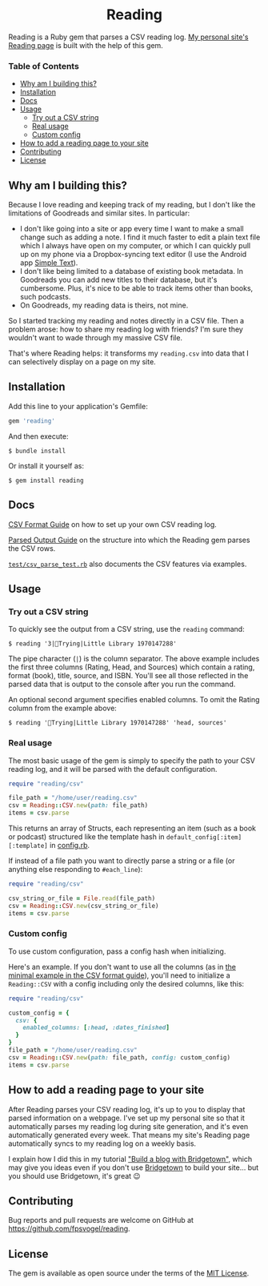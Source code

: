 <h1 align="center">Reading</h1>

Reading is a Ruby gem that parses a CSV reading log. [My personal site's Reading page](https://fpsvogel.com/reading/) is built with the help of this gem.

### Table of Contents

- [Why am I building this?](#why-am-i-building-this)
- [Installation](#installation)
- [Docs](#docs)
- [Usage](#usage)
  - [Try out a CSV string](#try-out-a-csv-string)
  - [Real usage](#real-usage)
  - [Custom config](#custom-config)
- [How to add a reading page to your site](#how-to-add-a-reading-page-to-your-site)
- [Contributing](#contributing)
- [License](#license)

## Why am I building this?

Because I love reading and keeping track of my reading, but I don't like the limitations of Goodreads and similar sites. In particular:

- I don't like going into a site or app every time I want to make a small change such as adding a note. I find it much faster to edit a plain text file which I always have open on my computer, or which I can quickly pull up on my phone via a Dropbox-syncing text editor (I use the Android app [Simple Text](https://play.google.com/store/apps/details?id=simple.text.dropbox)).
- I don't like being limited to a database of existing book metadata. In Goodreads you can add new titles to their database, but it's cumbersome. Plus, it's nice to be able to track items other than books, such podcasts.
- On Goodreads, my reading data is theirs, not mine.

So I started tracking my reading and notes directly in a CSV file. Then a problem arose: how to share my reading log with friends? I'm sure they wouldn't want to wade through my massive CSV file.

That's where Reading helps: it transforms my `reading.csv` into data that I can selectively display on a page on my site.

## Installation

Add this line to your application's Gemfile:

```ruby
gem 'reading'
```

And then execute:

```
$ bundle install
```

Or install it yourself as:

```
$ gem install reading
```

## Docs

[CSV Format Guide](https://github.com/fpsvogel/reading/blob/main/doc/csv-format.md) on how to set up your own CSV reading log.

[Parsed Output Guide](https://github.com/fpsvogel/reading/blob/main/doc/parsed-output.md) on the structure into which the Reading gem parses the CSV rows.

[`test/csv_parse_test.rb`](https://github.com/fpsvogel/reading/blob/main/test/csv_parse_test.rb) also documents the CSV features via examples.

## Usage

### Try out a CSV string

To quickly see the output from a CSV string, use the `reading` command:

```
$ reading '3|📕Trying|Little Library 1970147288'
```

The pipe character (`|`) is the column separator. The above example includes the first three columns (Rating, Head, and Sources) which contain a rating, format (book), title, source, and ISBN. You'll see all those reflected in the parsed data that is output to the console after you run the command.

An optional second argument specifies enabled columns. To omit the Rating column from the example above:

```
$ reading '📕Trying|Little Library 1970147288' 'head, sources'
```

### Real usage

The most basic usage of the gem is simply to specify the path to your CSV reading log, and it will be parsed with the default configuration.

```ruby
require "reading/csv"

file_path = "/home/user/reading.csv"
csv = Reading::CSV.new(path: file_path)
items = csv.parse
```

This returns an array of Structs, each representing an item (such as a book or podcast) structured like the template hash in `default_config[:item][:template]` in [config.rb](https://github.com/fpsvogel/reading/blob/main/lib/reading/config.rb).

If instead of a file path you want to directly parse a string or a file (or anything else responding to `#each_line`):

```ruby
require "reading/csv"

csv_string_or_file = File.read(file_path)
csv = Reading::CSV.new(csv_string_or_file)
items = csv.parse
```

### Custom config

To use custom configuration, pass a config hash when initializing.

Here's an example. If you don't want to use all the columns (as in [the minimal example in the CSV format guide](https://github.com/fpsvogel/reading/blob/main/doc/csv-format.md#a-minimal-reading-log)), you'll need to initialize a `Reading::CSV` with a config including only the desired columns, like this:

```ruby
require "reading/csv"

custom_config = {
  csv: {
    enabled_columns: [:head, :dates_finished]
  }
}
file_path = "/home/user/reading.csv"
csv = Reading::CSV.new(path: file_path, config: custom_config)
items = csv.parse
```

## How to add a reading page to your site

After Reading parses your CSV reading log, it's up to you to display that parsed information on a webpage. I've set up my personal site so that it automatically parses my reading log during site generation, and it's even automatically generated every week. That means my site's Reading page automatically syncs to my reading log on a weekly basis.

I explain how I did this in my tutorial ["Build a blog with Bridgetown"](https://fpsvogel.com/posts/2021/build-a-blog-with-bridgetown), which may give you ideas even if you don't use [Bridgetown](https://www.bridgetownrb.com/) to build your site… but you should use Bridgetown, it's great 😉

## Contributing

Bug reports and pull requests are welcome on GitHub at https://github.com/fpsvogel/reading.

## License

The gem is available as open source under the terms of the [MIT License](https://opensource.org/licenses/MIT).
